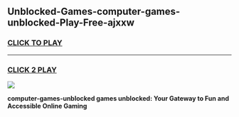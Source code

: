 
## Unblocked-Games-computer-games-unblocked-Play-Free-ajxxw
<h3>
<a href="https://premium76.site?title=computer-games-unblocked&ref=10A">CLICK TO PLAY</a></h3>
<hr>

<h3>
<a href="https://premium76.site?title=computer-games-unblocked&ref=10A">CLICK 2 PLAY</a>
  
</h3>

<a href="https://premium76.site?title=computer-games-unblocked&ref=10A"><img src="https://clearcache.store/games.png"></a>


**computer-games-unblocked games unblocked: Your Gateway to Fun and Accessible Online Gaming**
